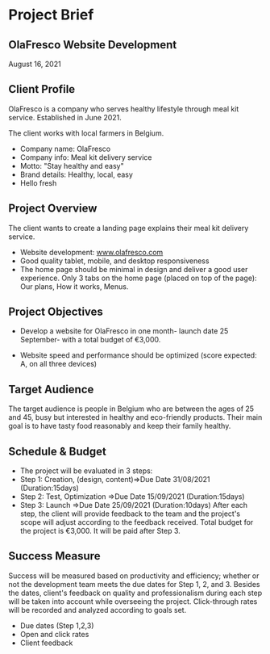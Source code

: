 # Project Brief
## OlaFresco Website Development
August 16, 2021

## Client Profile
OlaFresco is a company who serves healthy lifestyle through meal kit service. Established in June 2021.

The client works with local farmers in Belgium.

- Company name: OlaFresco
- Company info: Meal kit delivery service 
- Motto: "Stay healthy and easy"
- Brand details: Healthy, local, easy
- Hello fresh

## Project Overview
The client wants to create a landing page explains their meal kit delivery service.

- Website development: www.olafresco.com 
- Good quality tablet, mobile, and desktop responsiveness
- The home page should be minimal in design and deliver a good user experience. Only 3 tabs on the home page (placed on top of the page): Our plans, How it works, Menus.

## Project Objectives
- Develop a website for OlaFresco in one month- launch date 25 September- with a total budget of €3,000.

- Website speed and performance should be optimized (score expected: A, on all three devices)

## Target Audience
The target audience is people in Belgium who are between the ages of 25 and 45, busy but  interested in healthy and eco-friendly products. Their main goal is to have tasty food reasonably and keep their family healthy.


## Schedule & Budget
- The project will be evaluated in 3 steps: 
- Step 1: Creation, (design, content)=>Due Date 31/08/2021 (Duration:15days)
- Step 2: Test, Optimization =>Due Date 15/09/2021 (Duration:15days)
- Step 3: Launch =>Due Date 25/09/2021 (Duration:10days)
After each step, the client will provide feedback to the team and the project's scope will adjust according to the feedback received.
Total budget for the project is €3,000. It will be paid after Step 3.

## Success Measure
Success will be measured based on productivity and efficiency; whether or not the development team meets the due dates for Step 1, 2, and 3. Besides the dates, client's feedback on quality and professionalism during each step will be taken into account while overseeing the project.
Click-through rates will be recorded and analyzed according to goals set. 

- Due dates (Step 1,2,3)
- Open and click rates
- Client feedback
